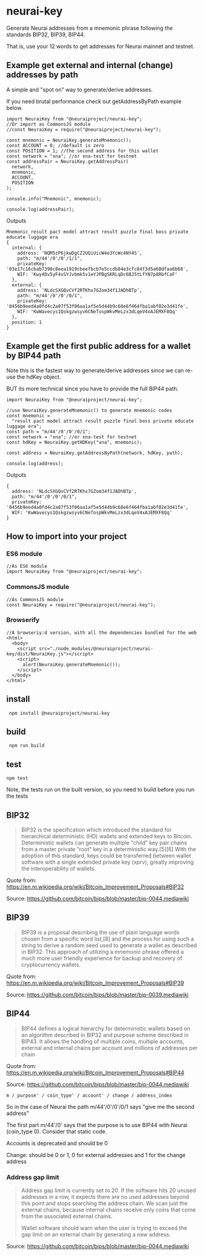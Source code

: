 # neurai-key

Generate Neurai addresses from a mnemonic phrase following the standards BIP32, BIP39, BIP44.

That is, use your 12 words to get addresses for Neurai mainnet and testnet.


## Example get external and internal (change) addresses by path

A simple and "spot on" way to generate/derive addresses.

If you need brutal performance check out getAddressByPath example below.

```
import NeuraiKey from "@neuraiproject/neurai-key";
//Or import as CommonsJS module
//const NeuraiKey = require("@neuraiproject/neurai-key");

const mnemonic = NeuraiKey.generateMnemonic();
const ACCOUNT = 0; //default is zero
const POSITION = 1; //the second address for this wallet
const network = "xna"; //or xna-test for testnet
const addressPair = NeuraiKey.getAddressPair(
  network,
  mnemonic,
  ACCOUNT,
  POSITION
);

console.info("Mnemonic", mnemonic);

console.log(addressPair);
```

Outputs

```
Mnemonic result pact model attract result puzzle final boss private educate luggage era
{
  internal: {
    address: 'NQM5zP6jkwDgCZ2UQiUicW4e3YcWc4NY4S',
    path: "m/44'/0'/0'/1/1",
    privateKey: '03e17c16cbab7390c8eea1919cbeefbcb7e5ccdb84e3cfc84f3d5a60dfaa6b68',
    WIF: 'Kwy4Dv5yF4vSYJvbmk5v1eYJPBgSKRLqDc6BJ5tLfYN7p8RbfCaF'
  },
  external: {
    address: 'NLdcSXGQvCVf2RTKhx7GZom34f1JADhBTp',
    path: "m/44'/0'/0'/0/1",
    privateKey: '0456b9eed4a0fd4c2a87f53f06aa1af5e5d44b9c68e6f464fba1abf02e3d41fe',
    WIF: 'KwWavecys1Qskgzwsyv6CNeTospWkvMeLzx3dLqeV4xAJEMXF8Qq'
  },
  position: 1
}
```

## Example get the first public address for a wallet by BIP44 path

Note this is the fastest way to generate/derive addresses since we can re-use the hdKey object.

BUT its more technical since you have to provide the full BIP44 path.

```
import NeuraiKey from "@neuraiproject/neurai-key";

//use NeuraiKey.generateMnemonic() to generate mnemonic codes
const mnemonic =
  "result pact model attract result puzzle final boss private educate luggage era";
const path = "m/44'/0'/0'/0/1";
const network = "xna"; //or xna-test for testnet
const hdKey = NeuraiKey.getHDKey("xna", mnemonic);

const address = NeuraiKey.getAddressByPath(network, hdKey, path);

console.log(address);

```

Outputs

```
{
  address: 'NLdcSXGQvCVf2RTKhx7GZom34f1JADhBTp',
  path: "m/44'/0'/0'/0/1",
  privateKey: '0456b9eed4a0fd4c2a87f53f06aa1af5e5d44b9c68e6f464fba1abf02e3d41fe',
  WIF: 'KwWavecys1Qskgzwsyv6CNeTospWkvMeLzx3dLqeV4xAJEMXF8Qq'
}
```

## How to import into your project

### ES6 module

```
//As ES6 module
import NeuraiKey from "@neuraiproject/neurai-key";
```

### CommonsJS module

```
//As CommonsJS module
const NeuraiKey = require("@neuraiproject/neurai-key");
```

### Browserify

```
//A browseriy:d version, with all the dependencies bundled for the web
<html>
  <body>
    <script src="./node_modules/@neuraiproject/neurai-key/dist/NeuraiKey.js"></script>
    <script>
      alert(NeuraiKey.generateMnemonic());
    </script>
  </body>
</html>
```

## install

` npm install @neuraiproject/neurai-key`

## build

` npm run build`

## test

`npm test`

Note, the tests run on the built version, so you need to build before you run the tests

## BIP32

> BIP32 is the specification which introduced the standard for hierarchical deterministic (HD) wallets and extended keys to Bitcoin. Deterministic wallets can generate multiple "child" key pair chains from a master private "root" key in a deterministic way.[5][6] With the adoption of this standard, keys could be transferred between wallet software with a single extended private key (xprv), greatly improving the interoperability of wallets.

Quote from: https://en.m.wikipedia.org/wiki/Bitcoin_Improvement_Proposals#BIP32

Source: https://github.com/bitcoin/bips/blob/master/bip-0044.mediawiki

## BIP39

> BIP39 is a proposal describing the use of plain language words chosen from a specific word list,[8] and the process for using such a string to derive a random seed used to generate a wallet as described in BIP32. This approach of utilizing a mnemonic phrase offered a much more user friendly experience for backup and recovery of cryptocurrency wallets.

Quote from: https://en.m.wikipedia.org/wiki/Bitcoin_Improvement_Proposals#BIP39

Source: https://github.com/bitcoin/bips/blob/master/bip-0039.mediawiki

## BIP44

> BIP44 defines a logical hierarchy for deterministic wallets based on an algorithm described in BIP32 and purpose scheme described in BIP43. It allows the handling of multiple coins, multiple accounts, external and internal chains per account and millions of addresses per chain

Quote from: https://en.m.wikipedia.org/wiki/Bitcoin_Improvement_Proposals#BIP44

Source: https://github.com/bitcoin/bips/blob/master/bip-0044.mediawiki

`m / purpose' / coin_type' / account' / change / address_index`

So in the case of Neurai the path m/44'/0'/0'/0/1 says "give me the second address"

The first part m/44'/0' says that the purpose is to use BIP44 with Neurai (coin_type 0). Consider that static code.

Accounts is deprecated and should be 0

Change: should be 0 or 1, 0 for external addresses and 1 for the change address

### Address gap limit

> Address gap limit is currently set to 20. If the software hits 20 unused addresses in a row, it expects there are no used addresses beyond this point and stops searching the address chain. We scan just the external chains, because internal chains receive only coins that come from the associated external chains.
>
> Wallet software should warn when the user is trying to exceed the gap limit on an external chain by generating a new address.

Source: https://github.com/bitcoin/bips/blob/master/bip-0044.mediawiki
